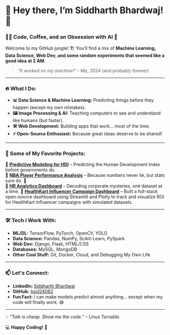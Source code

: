 # 👋 Hey there, I’m Siddharth Bhardwaj! 🚀  

### 🧑‍💻 Code, Coffee, and an Obsession with AI 🤖  

Welcome to my GitHub jungle! 🏗️ You’ll find a mix of **Machine Learning, Data Science, Web Dev, and some random experiments that seemed like a good idea at 2 AM.**    

> *"It worked on my machine!"* - Me, 2024 (and probably forever)  

---

### 🔥 What I Do:
- **📊 Data Science & Machine Learning:** Predicting things before they happen (except my own mistakes).  
- **🖼️ Image Processing & AI:** Teaching computers to see and understand like humans (but faster).  
- **🛠️ Web Development:** Building apps that work... most of the time.  
- **⚡ Open-Source Enthusiast:** Because great ideas deserve to be shared!  

---

### 📌 Some of My Favorite Projects:
🔹 **[Predictive Modeling for HDI](https://github.com/bsid24082/Predictive-Modeling-for-Human-Development-Index-HDI-of-Indian-States-and-Union-Territories)** – Predicting the Human Development Index before governments do.  
🔹 **[NBA Player Performance Analysis](https://github.com/bsid24082/NBA-Player-Performance-Analysis)** – Because numbers never lie, but stats sure do. 🏀  
🔹 **[HR Analytics Dashboard](https://github.com/bsid24082/HR_Analytics-Dashboard)** – Decoding corporate mysteries, one dataset at a time. 
🔹 **[HealthKart Influencer Campaign Dashboard](https://github.com/bsid24082/HealthKart-Influencer-Campaign-Dashboard)** – Built a full-stack open-source dashboard using Streamlit and Plotly to track and visualize ROI for HealthKart influencer campaigns with simulated datasets. 


---

### 🛠️ Tech I Work With:
- **ML/DL:** TensorFlow, PyTorch, OpenCV, YOLO  
- **Data Science:** Pandas, NumPy, Scikit-Learn, PySpark  
- **Web Dev:** Django, Flask, HTML/CSS  
- **Databases:** MySQL, MongoDB  
- **Other Cool Stuff:** Git, Docker, Cloud, and Debugging My Own Life  

---

### 📫 Let's Connect:
- **LinkedIn:** [Siddharth Bhardwaj](https://www.linkedin.com/in/siddharth-r-bhardwaj-328594251)  
- **GitHub:** [bsid24082](https://github.com/bsid24082)  
- **Fun Fact:** I can make models predict almost anything… except when my code will finally work. 😅  

---

💡 *“Talk is cheap. Show me the code.”* – Linus Torvalds  

💻 **Happy Coding!** 🚀  
